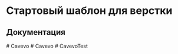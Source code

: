 # Стартовый шаблон для верстки

## Документация
#   C a v e v o  
 #   C a v e v o  
 #   C a v e v o T e s t  
 